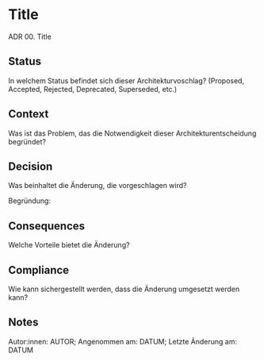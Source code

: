 # Title

ADR 00. Title

## Status

In welchem Status befindet sich dieser Architekturvoschlag?
(Proposed, Accepted, Rejected, Deprecated, Superseded, etc.)

## Context

Was ist das Problem, das die Notwendigkeit dieser Architekturentscheidung begründet?

## Decision

Was beinhaltet die Änderung, die vorgeschlagen wird? 

Begründung: 

## Consequences

Welche Vorteile bietet die Änderung?

## Compliance

Wie kann sichergestellt werden, dass die Änderung umgesetzt werden kann?

## Notes

Autor:innen: AUTOR;  Angenommen am: DATUM; Letzte Änderung am: DATUM